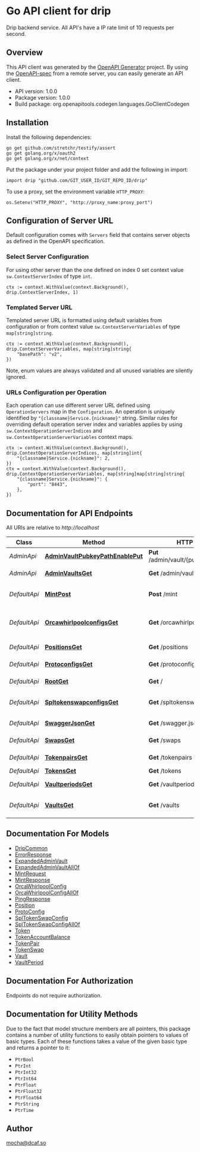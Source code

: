 # Go API client for drip

Drip backend service.
All API's have a IP rate limit of 10 requests per second.


## Overview
This API client was generated by the [OpenAPI Generator](https://openapi-generator.tech) project.  By using the [OpenAPI-spec](https://www.openapis.org/) from a remote server, you can easily generate an API client.

- API version: 1.0.0
- Package version: 1.0.0
- Build package: org.openapitools.codegen.languages.GoClientCodegen

## Installation

Install the following dependencies:

```shell
go get github.com/stretchr/testify/assert
go get golang.org/x/oauth2
go get golang.org/x/net/context
```

Put the package under your project folder and add the following in import:

```golang
import drip "github.com/GIT_USER_ID/GIT_REPO_ID/drip"
```

To use a proxy, set the environment variable `HTTP_PROXY`:

```golang
os.Setenv("HTTP_PROXY", "http://proxy_name:proxy_port")
```

## Configuration of Server URL

Default configuration comes with `Servers` field that contains server objects as defined in the OpenAPI specification.

### Select Server Configuration

For using other server than the one defined on index 0 set context value `sw.ContextServerIndex` of type `int`.

```golang
ctx := context.WithValue(context.Background(), drip.ContextServerIndex, 1)
```

### Templated Server URL

Templated server URL is formatted using default variables from configuration or from context value `sw.ContextServerVariables` of type `map[string]string`.

```golang
ctx := context.WithValue(context.Background(), drip.ContextServerVariables, map[string]string{
	"basePath": "v2",
})
```

Note, enum values are always validated and all unused variables are silently ignored.

### URLs Configuration per Operation

Each operation can use different server URL defined using `OperationServers` map in the `Configuration`.
An operation is uniquely identified by `"{classname}Service.{nickname}"` string.
Similar rules for overriding default operation server index and variables applies by using `sw.ContextOperationServerIndices` and `sw.ContextOperationServerVariables` context maps.

```
ctx := context.WithValue(context.Background(), drip.ContextOperationServerIndices, map[string]int{
	"{classname}Service.{nickname}": 2,
})
ctx = context.WithValue(context.Background(), drip.ContextOperationServerVariables, map[string]map[string]string{
	"{classname}Service.{nickname}": {
		"port": "8443",
	},
})
```

## Documentation for API Endpoints

All URIs are relative to *http://localhost*

Class | Method | HTTP request | Description
------------ | ------------- | ------------- | -------------
*AdminApi* | [**AdminVaultPubkeyPathEnablePut**](docs/AdminApi.md#adminvaultpubkeypathenableput) | **Put** /admin/vault/{pubkeyPath}/enable | Enable a vault
*AdminApi* | [**AdminVaultsGet**](docs/AdminApi.md#adminvaultsget) | **Get** /admin/vaults | Get All Vaults
*DefaultApi* | [**MintPost**](docs/DefaultApi.md#mintpost) | **Post** /mint | Mint tokens (DEVNET ONLY)
*DefaultApi* | [**OrcawhirlpoolconfigsGet**](docs/DefaultApi.md#orcawhirlpoolconfigsget) | **Get** /orcawhirlpoolconfigs | Get Orca Whirlpool Swap Configs
*DefaultApi* | [**PositionsGet**](docs/DefaultApi.md#positionsget) | **Get** /positions | Get User Positions
*DefaultApi* | [**ProtoconfigsGet**](docs/DefaultApi.md#protoconfigsget) | **Get** /protoconfigs | Get Proto Configs
*DefaultApi* | [**RootGet**](docs/DefaultApi.md#rootget) | **Get** / | Health Check
*DefaultApi* | [**SpltokenswapconfigsGet**](docs/DefaultApi.md#spltokenswapconfigsget) | **Get** /spltokenswapconfigs | Get Token Swaps Configs
*DefaultApi* | [**SwaggerJsonGet**](docs/DefaultApi.md#swaggerjsonget) | **Get** /swagger.json | Swagger spec
*DefaultApi* | [**SwapsGet**](docs/DefaultApi.md#swapsget) | **Get** /swaps | Get Token Swaps
*DefaultApi* | [**TokenpairsGet**](docs/DefaultApi.md#tokenpairsget) | **Get** /tokenpairs | Get Token Pairs
*DefaultApi* | [**TokensGet**](docs/DefaultApi.md#tokensget) | **Get** /tokens | Get Tokens
*DefaultApi* | [**VaultperiodsGet**](docs/DefaultApi.md#vaultperiodsget) | **Get** /vaultperiods | Get Vault Periods
*DefaultApi* | [**VaultsGet**](docs/DefaultApi.md#vaultsget) | **Get** /vaults | Get Supported Vaults


## Documentation For Models

 - [DripCommon](docs/DripCommon.md)
 - [ErrorResponse](docs/ErrorResponse.md)
 - [ExpandedAdminVault](docs/ExpandedAdminVault.md)
 - [ExpandedAdminVaultAllOf](docs/ExpandedAdminVaultAllOf.md)
 - [MintRequest](docs/MintRequest.md)
 - [MintResponse](docs/MintResponse.md)
 - [OrcaWhirlpoolConfig](docs/OrcaWhirlpoolConfig.md)
 - [OrcaWhirlpoolConfigAllOf](docs/OrcaWhirlpoolConfigAllOf.md)
 - [PingResponse](docs/PingResponse.md)
 - [Position](docs/Position.md)
 - [ProtoConfig](docs/ProtoConfig.md)
 - [SplTokenSwapConfig](docs/SplTokenSwapConfig.md)
 - [SplTokenSwapConfigAllOf](docs/SplTokenSwapConfigAllOf.md)
 - [Token](docs/Token.md)
 - [TokenAccountBalance](docs/TokenAccountBalance.md)
 - [TokenPair](docs/TokenPair.md)
 - [TokenSwap](docs/TokenSwap.md)
 - [Vault](docs/Vault.md)
 - [VaultPeriod](docs/VaultPeriod.md)


## Documentation For Authorization

 Endpoints do not require authorization.


## Documentation for Utility Methods

Due to the fact that model structure members are all pointers, this package contains
a number of utility functions to easily obtain pointers to values of basic types.
Each of these functions takes a value of the given basic type and returns a pointer to it:

* `PtrBool`
* `PtrInt`
* `PtrInt32`
* `PtrInt64`
* `PtrFloat`
* `PtrFloat32`
* `PtrFloat64`
* `PtrString`
* `PtrTime`

## Author

mocha@dcaf.so

